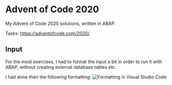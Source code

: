 # Advent of Code 2020
My Advent of Code 2020 solutions, written in ABAP.

Tasks: https://adventofcode.com/2020/

## Input
For the most exercises, I had to format the input a bit in order to run it with ABAP, without creating external database tables etc.

I had done then the following formatting:
![Formatting in Visual Studio Code](https://i.imgur.com/VTC6um8.png)
